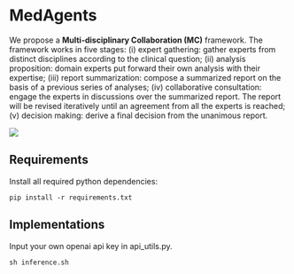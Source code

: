 # MedAgents
We propose a **Multi-disciplinary Collaboration (MC)** framework. The framework works in five stages: 
(i) expert gathering: gather experts from distinct disciplines according to the clinical question;
(ii) analysis proposition: domain experts put forward their own analysis with their expertise;
(iii) report summarization: compose a summarized report on the basis of a previous series of analyses;
(iv) collaborative consultation: engage the experts in discussions over the summarized report. The report will be revised iteratively until an agreement from all the experts is reached;
(v) decision making: derive a final decision from the unanimous report.

![](pics/overview.png)

## Requirements

Install all required python dependencies:

```
pip install -r requirements.txt
```

## Implementations
Input your own openai api key in api_utils.py.
```
sh inference.sh
```
